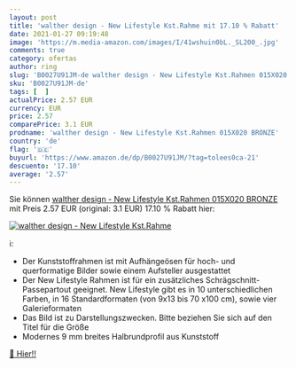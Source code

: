```yaml
---
layout: post
title: 'walther design - New Lifestyle Kst.Rahme mit 17.10 % Rabatt'
date: 2021-01-27 09:19:48
image: 'https://m.media-amazon.com/images/I/41wshuin0bL._SL200_.jpg'
comments: true
category: ofertas
author: ring
slug: 'B0027U91JM-de walther design - New Lifestyle Kst.Rahmen 015X020 BRONZE'
sku: 'B0027U91JM-de'
tags: [  ]
actualPrice: 2.57 EUR
currency: EUR
price: 2.57
comparePrice: 3.1 EUR
prodname: 'walther design - New Lifestyle Kst.Rahmen 015X020 BRONZE'
country: 'de'
flag: '🇩🇪'
buyurl: 'https://www.amazon.de/dp/B0027U91JM/?tag=tolees0ca-21'
descuento: '17.10'
average: '2.57'
---
```


Sie können [walther design - New Lifestyle Kst.Rahmen 015X020 BRONZE](https://www.amazon.de/dp/B0027U91JM/?tag=tolees0ca-21) mit Preis 2.57 EUR (original: 3.1 EUR) 17.10 % Rabatt hier:

[![walther design - New Lifestyle Kst.Rahme](https://m.media-amazon.com/images/I/41wshuin0bL._SL200_.jpg)](https://www.amazon.de/dp/B0027U91JM/?tag=tolees0ca-21)

ℹ️:

- Der Kunststoffrahmen ist mit Aufhängeösen für hoch- und querformatige Bilder sowie einem Aufsteller ausgestattet
- Der New Lifestyle Rahmen ist für ein zusätzliches Schrägschnitt-Passepartout geeignet. New Lifestyle gibt es in 10 unterschiedlichen Farben, in 16 Standardformaten (von 9x13 bis 70 x100 cm), sowie vier Galerieformaten
- Das Bild ist zu Darstellungszwecken. Bitte beziehen Sie sich auf den Titel für die Größe
- Modernes 9 mm breites Halbrundprofil aus Kunststoff

[🛒 Hier!!](https://www.amazon.de/dp/B0027U91JM/?tag=tolees0ca-21)

